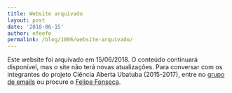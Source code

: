 ```yaml
---
title: Website arquivado
layout: post
date: '2018-06-15'
author: efeefe
permalink: /blog/1806/website-arquivado/
---
```


Este website foi arquivado em 15/06/2018. O conteúdo continuará disponível, mas o site não terá novas atualizações. Para conversar com os integrantes do projeto Ciência Aberta Ubatuba (2015-2017), entre no [grupo de emails](https://groups.google.com/forum/#!members/cienciaabertaubatuba "https://groups.google.com/forum/#!members/cienciaabertaubatuba") ou procure o [Felipe Fonseca](http://efeefe.me "http://efeefe.me").